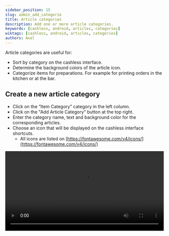 ```yaml
---
sidebar_position: 15
slug: admin_add_categorie
title: Article categories
description: Add one or more article categories.
keywords: [cashless, android, articles, categories]
wiktags: [cashless, android, articles, categories]
authors: Axel
---
```


Article categories are useful for:
- Sort by category on the cashless interface.
- Determine the background colors of the article icon.
- Categorize items for preparations. For example for printing orders in the kitchen or at the bar.

## Create a new article category

- Click on the “Item Category” category in the left column.
- Click on the "Add Article Category" button at the top right.
- Enter the category name, text and background color for the corresponding articles.
- Choose an icon that will be displayed on the cashless interface shortcuts.
  - All icons are listed on [https://fontawesome.com/v4/icons/](https://fontawesome.com/v4/icons/)


<video width="100%" controls src="/img/addcategories.mp4"></video>
